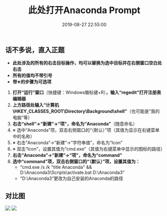﻿---
layout: post
title: 此处打开Anaconda Prompt
date: 2019-08-27 22:55:00
tags:
- Anaconda
- regedit
- trick
categories:
- tech
- regedit
---

## 话不多说，直入正题

* **此处涉及的所有的右击目标操作，均可以替换为选中目标并在右侧窗口空白处右击**
* **所有的值均不带引号**
* **带※的步骤为可选项**

1. **打开“运行”窗口**（快捷键：Windows徽标键+R）**，输入“regedit”打开注册表编辑器**
2. **上方路径处输入“计算机\\HKEY_CLASSES_ROOT\\Directory\\Background\\shell”**（也可能是“我的电脑”等）
3. **右击“shell”→“新建”→“项”，命名为“Anaconda”**（随意命名）
4. ※&nbsp;选中“Anaconda”项，双击右侧窗口的“（默认）”项（其值为显示在右键菜单中的名称）
5. ※&nbsp;右击“Anaconda”→“新建”→“字符串值”，命名为“Icon”
6. ※&nbsp;双击“Icon”，设置其值为“cmd.exe”（其值为右键菜单中显示的图标的路径）
7. **右击“Anaconda”→“新建”→“项”，命名为“command”**
8. **选中“command”项，双击右侧窗口的“（默认）”项，设置其值为：**
   * “cmd.exe /s /k "title Anaconda" && D:\\Anaconda3\\Scripts\\activate.bat D:\\Anaconda3”
   * “D:\\Anaconda3”更改为自己安装的Anaconda的路径

## 对比图

![][pic-1]
![][pic-2]

[pic-1]: http://q8rnfvsfm.bkt.clouddn.com/images/%E6%AD%A4%E5%A4%84%E6%89%93%E5%BC%80%20Anaconda%20Prompt/pic-1.png
[pic-2]: http://q8rnfvsfm.bkt.clouddn.com/images/%E6%AD%A4%E5%A4%84%E6%89%93%E5%BC%80%20Anaconda%20Prompt/pic-2.png
